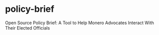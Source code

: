 # policy-brief
Open Source Policy Brief: A Tool to Help Monero Advocates Interact With Their Elected Officials
